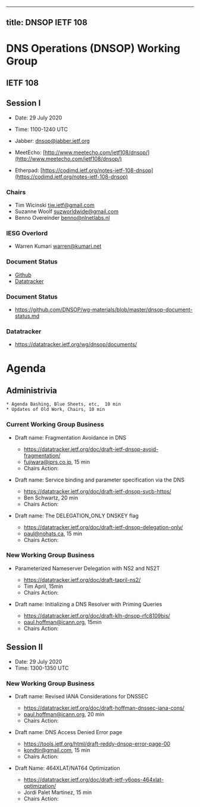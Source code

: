 
---
title: DNSOP IETF 108
---
# DNS Operations (DNSOP) Working Group
## IETF 108

## Session I

* Date: 29 July 2020
* Time: 1100-1240 UTC

* Jabber:  [dnsop@jabber.ietf.org](dnsop@jabber.ietf.org)
* MeetEcho: [http://www.meetecho.com/ietf108/dnsop/](http://www.meetecho.com/ietf108/dnsop/)
* Etherpad: [https://codimd.ietf.org/notes-ietf-108-dnsop](https://codimd.ietf.org/notes-ietf-108-dnsop)

### Chairs
* Tim Wicinski [tjw.ietf@gmail.com](tjw.ietf@gmail.com)
* Suzanne Woolf [suzworldwide@gmail.com](suzworldwide@gmail.com)
* Benno Overeinder [benno@nlnetlabs.nl](benno@nlnetlabs.nl)

### IESG Overlord
* Warren Kumari [warren@kumari.net](warren@kumari.net)

### Document Status
* [Github](https://github.com/DNSOP/wg-materials/blob/master/dnsop-document-status.md)
* [Datatracker](https://datatracker.ietf.org/wg/dnsop/documents/)

### Document Status
* https://github.com/DNSOP/wg-materials/blob/master/dnsop-document-status.md

### Datatracker
* https://datatracker.ietf.org/wg/dnsop/documents/

# Agenda

## Administrivia
    * Agenda Bashing, Blue Sheets, etc,  10 min
    * Updates of Old Work, Chairs, 10 min

### Current Working Group Business

*   Draft name: Fragmentation Avoidance in DNS
    - https://datatracker.ietf.org/doc/draft-ietf-dnsop-avoid-fragmentation/
    - fujiwara@jprs.co.jp, 15 min
    - Chairs Action:

*   Draft name: Service binding and parameter specification via the DNS
    - https://datatracker.ietf.org/doc/draft-ietf-dnsop-svcb-https/
    - Ben Schwartz, 20 min
    - Chairs Action:

*   Draft name: The DELEGATION_ONLY DNSKEY flag
    - https://datatracker.ietf.org/doc/draft-ietf-dnsop-delegation-only/
    - paul@nohats.ca, 15 min
    - Chairs Action:

### New Working Group Business

*   Parameterized Nameserver Delegation with NS2 and NS2T
    - https://datatracker.ietf.org/doc/draft-tapril-ns2/
    - Tim April, 15min
    - Chairs Action:

*   Draft name: Initializing a DNS Resolver with Priming Queries
    - https://datatracker.ietf.org/doc/draft-klh-dnsop-rfc8109bis/
    - paul.hoffman@icann.org, 15min
    - Chairs Action:


## Session II 

* Date: 29 July 2020
* Time: 1300-1350 UTC 

### New Working Group Business

*   Draft name: Revised IANA Considerations for DNSSEC
    - https://datatracker.ietf.org/doc/draft-hoffman-dnssec-iana-cons/
    - paul.hoffman@icann.org, 20 min
    - Chairs Action:

*   Draft name: DNS Access Denied Error page
    - https://tools.ietf.org/html/draft-reddy-dnsop-error-page-00 
    - kondtir@gmail.com, 15 min
    - Chairs Action:

*   Draft Name: 464XLAT/NAT64 Optimization
    - https://datatracker.ietf.org/doc/draft-ietf-v6ops-464xlat-optimization/
    - Jordi Palet Martinez, 15 min
    - Chairs Action:
